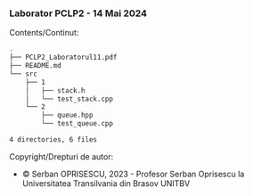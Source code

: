 ### Laborator PCLP2 - 14 Mai 2024 

Contents/Continut: 

```sh
.
├── PCLP2_Laboratorul11.pdf
├── README.md
└── src
    ├── 1
    │   ├── stack.h
    │   └── test_stack.cpp
    └── 2
        ├── queue.hpp
        └── test_queue.cpp

4 directories, 6 files
```

Copyright/Drepturi de autor:
* © Serban OPRISESCU, 2023 - Profesor Serban Oprisescu la Universitatea Transilvania din Brasov UNITBV
